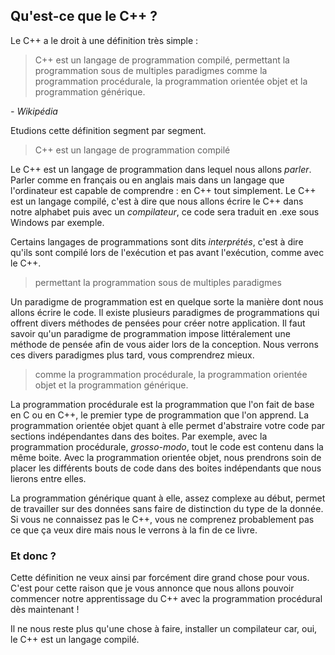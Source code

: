 ## Qu'est-ce que le C++ ?

Le C++ a le droit à une définition très simple :

> C++ est un langage de programmation compilé, permettant la programmation sous 
de multiples paradigmes comme la programmation procédurale, la programmation 
orientée objet et la programmation générique.
 
*- Wikipédia*

Etudions cette définition segment par segment.

> C++ est un langage de programmation compilé

Le C++ est un langage de programmation dans lequel nous allons *parler*. Parler
comme en français ou en anglais mais dans un langage que l'ordinateur est
capable de comprendre : en C++ tout simplement. Le C++ est un langage compilé,
c'est à dire que nous allons écrire le C++ dans notre alphabet puis avec un
*compilateur*, ce code sera traduit en .exe sous Windows par exemple.

Certains langages de programmations sont dits *interprétés*, c'est à dire
qu'ils sont compilé lors de l'exécution et pas avant l'exécution, comme avec le
C++.

> permettant la programmation sous de multiples paradigmes

Un paradigme de programmation est en quelque sorte la manière dont nous allons
écrire le code. Il existe plusieurs paradigmes de programmations qui offrent
divers méthodes de pensées pour créer notre application. Il faut savoir qu'un
paradigme de programmation impose littéralement une méthode de pensée afin de
vous aider lors de la conception. Nous verrons ces divers paradigmes plus tard,
vous comprendrez mieux.

> comme la programmation procédurale, la programmation orientée objet et la
programmation générique.

La programmation procédurale est la programmation que l'on fait de base en C ou
en C++, le premier type de programmation que l'on apprend. La programmation
orientée objet quant à elle permet d'abstraire votre code par sections
indépendantes dans des boites. Par exemple, avec la programmation procédurale,
*grosso-modo*, tout le code est contenu dans la même boite. Avec la
programmation orientée objet, nous prendrons soin de placer les différents bouts
de code dans des boites indépendants que nous lierons entre elles.

La programmation générique quant à elle, assez complexe au début, permet
de travailler sur des données sans faire de distinction du type de la donnée.
Si vous ne connaissez pas le C++, vous ne comprenez probablement pas ce que ça
veux dire mais nous le verrons à la fin de ce livre.

### Et donc ?

Cette définition ne veux ainsi par forcément dire grand chose pour vous. C'est
pour cette raison que je vous annonce que nous allons pouvoir commencer notre
apprentissage du C++ avec la programmation procédural dès maintenant !

Il ne nous reste plus qu'une chose à faire, installer un compilateur car, oui,
le C++ est un langage compilé.